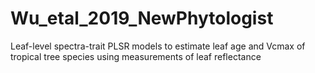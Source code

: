 # Wu_etal_2019_NewPhytologist
Leaf-level spectra-trait PLSR models to estimate leaf age and Vcmax of tropical tree species using measurements of leaf reflectance
